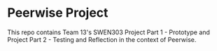 # Peerwise Project

This repo contains Team 13's SWEN303 Project Part 1 - Prototype and Project Part 2 - Testing and Reflection in the context of Peerwise.